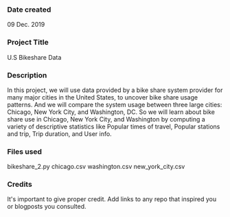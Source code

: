 ### Date created
09 Dec. 2019

### Project Title
U.S Bikeshare Data

### Description
In this project, we will use data provided by a bike share system provider for many major cities in the United States, to uncover bike share usage patterns. And we will compare the system usage between three large cities: Chicago, New York City, and Washington, DC. So we will learn about bike share use in Chicago, New York City, and Washington by computing a variety of descriptive statistics like Popular times of travel, Popular stations and trip, Trip duration, and User info.

### Files used
bikeshare_2.py
chicago.csv
washington.csv
new_york_city.csv

### Credits
It's important to give proper credit. Add links to any repo that inspired you or blogposts you consulted.
